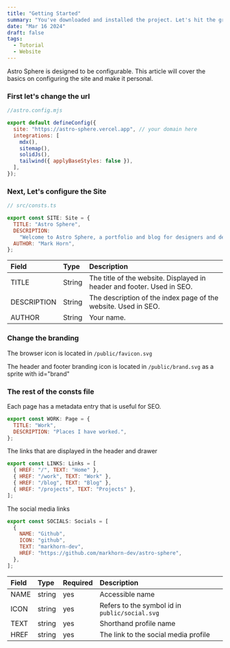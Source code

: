 ```yaml
---
title: "Getting Started"
summary: "You've downloaded and installed the project. Let's hit the ground running."
date: "Mar 16 2024"
draft: false
tags:
  - Tutorial
  - Website
---
```


Astro Sphere is designed to be configurable. This article will cover the basics on
configuring the site and make it personal.

### First let's change the url

```js
//astro.config.mjs

export default defineConfig({
  site: "https://astro-sphere.vercel.app", // your domain here
  integrations: [
    mdx(),
    sitemap(),
    solidJs(),
    tailwind({ applyBaseStyles: false }),
  ],
});
```

### Next, Let's configure the Site

```js
// src/consts.ts

export const SITE: Site = {
  TITLE: "Astro Sphere",
  DESCRIPTION:
    "Welcome to Astro Sphere, a portfolio and blog for designers and developers.",
  AUTHOR: "Mark Horn",
};
```

| Field       | Type   | Description                                                            |
| :---------- | :----- | :--------------------------------------------------------------------- |
| TITLE       | String | The title of the website. Displayed in header and footer. Used in SEO. |
| DESCRIPTION | String | The description of the index page of the website. Used in SEO.         |
| AUTHOR      | String | Your name.                                                             |

### Change the branding

The browser icon is located in `/public/favicon.svg`

The header and footer branding icon is located in `/public/brand.svg` as a sprite with id="brand"

### The rest of the consts file

Each page has a metadata entry that is useful for SEO.

```js
export const WORK: Page = {
  TITLE: "Work",
  DESCRIPTION: "Places I have worked.",
};
```

The links that are displayed in the header and drawer

```js
export const LINKS: Links = [
  { HREF: "/", TEXT: "Home" },
  { HREF: "/work", TEXT: "Work" },
  { HREF: "/blog", TEXT: "Blog" },
  { HREF: "/projects", TEXT: "Projects" },
];
```

The social media links

```js
export const SOCIALS: Socials = [
  {
    NAME: "Github",
    ICON: "github",
    TEXT: "markhorn-dev",
    HREF: "https://github.com/markhorn-dev/astro-sphere",
  },
];
```

| Field | Type   | Required | Description                                    |
| :---- | :----- | :------- | :--------------------------------------------- |
| NAME  | string | yes      | Accessible name                                |
| ICON  | string | yes      | Refers to the symbol id in `public/social.svg` |
| TEXT  | string | yes      | Shorthand profile name                         |
| HREF  | string | yes      | The link to the social media profile           |
